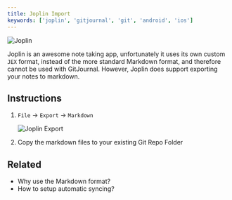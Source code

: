 ```yaml
---
title: Joplin Import
keywords: ['joplin', 'gitjournal', 'git', 'android', 'ios']
---
```


![Joplin](https://raw.githubusercontent.com/laurent22/joplin/master/Assets/LinuxIcons/256x256.png)

Joplin is an awesome note taking app, unfortunately it uses its own custom `JEX` format, instead of the more standard Markdown format, and therefore cannot be used with GitJournal. However, Joplin does support exporting your notes to markdown.

## Instructions

1. `File` -> `Export` -> `Markdown`

    ![Joplin Export](/images/docs/import/joplin.png)

2. Copy the markdown files to your existing Git Repo Folder

## Related

* Why use the Markdown format?
* How to setup automatic syncing?
